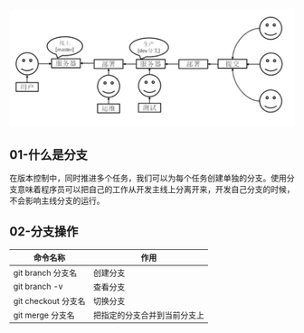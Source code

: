 ![Git分支](https://raw.githubusercontent.com/ivestszheng/images-store/master/img/20210513152654.png)

## 01-什么是分支

在版本控制中，同时推进多个任务，我们可以为每个任务创建单独的分支。使用分支意味着程序员可以把自己的工作从开发主线上分离开来，开发自己分支的时候，不会影响主线分支的运行。



## 02-分支操作

| 命令名称            | 作用                         |
| ------------------- | ---------------------------- |
| git branch 分支名   | 创建分支                     |
| git branch -v       | 查看分支                     |
| git checkout 分支名 | 切换分支                     |
| git merge 分支名    | 把指定的分支合并到当前分支上 |

